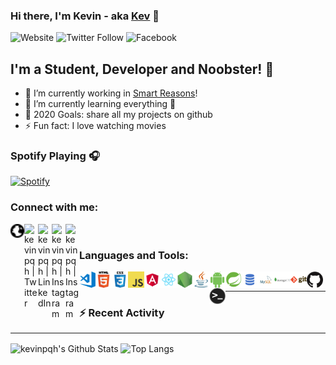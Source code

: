 ### Hi there, I'm Kevin - aka [Kev][website] 👋


![Website](https://img.shields.io/website?label=https%3A%2F%2Fkevinpqh.github.io&style=for-the-badge&url=https%3A%2F%2Fkevinpqh.github.io)
![Twitter Follow](https://img.shields.io/twitter/follow/kevpqh?color=1DA1F2&logo=Twitter&style=for-the-badge)
![Facebook](https://img.shields.io/badge/facebook-%231877F2.svg?&style=for-the-badge&logo=facebook&logoColor=white)

## I'm a Student, Developer and Noobster! 🤣
- 🔭 I’m currently working in [Smart Reasons][websiteSR]!
- 🌱 I’m currently learning everything 🤣
- 🥅 2020 Goals: share all my projects on github
- ⚡ Fun fact: I love watching movies

### Spotify Playing 🎧

[![Spotify](https://novatorem.kevinpqh.vercel.app/api/spotify)](https://open.spotify.com/user/12161511658)


### Connect with me:

[<img align="left" alt="kevinpqh" width="22px" src="https://raw.githubusercontent.com/iconic/open-iconic/master/svg/globe.svg" />][website]
[<img align="left" alt="kevinpqh | Twitter" width="22px" src="https://cdn.jsdelivr.net/npm/simple-icons@v3/icons/twitter.svg" />][twitter]
[<img align="left" alt="kevinpqh | LinkedIn" width="22px" src="https://cdn.jsdelivr.net/npm/simple-icons@v3/icons/linkedin.svg" />][linkedin]
[<img align="left" alt="kevinpqh | Instagram" width="22px" src="https://cdn.jsdelivr.net/npm/simple-icons@v3/icons/instagram.svg" />][instagram]
[<img align="left" alt="kevinpqh | Instagram" width="22px" src="https://cdn.jsdelivr.net/npm/simple-icons@v3/icons/facebook.svg" />][facebook]

<br />

### Languages and Tools:

<img align="left" alt="Visual Studio Code" width="26px" src="https://raw.githubusercontent.com/github/explore/80688e429a7d4ef2fca1e82350fe8e3517d3494d/topics/visual-studio-code/visual-studio-code.png" />
<img align="left" alt="HTML5" width="26px" src="https://raw.githubusercontent.com/github/explore/80688e429a7d4ef2fca1e82350fe8e3517d3494d/topics/html/html.png" />
<img align="left" alt="CSS3" width="26px" src="https://raw.githubusercontent.com/github/explore/80688e429a7d4ef2fca1e82350fe8e3517d3494d/topics/css/css.png" />
<img align="left" alt="JavaScript" width="26px" src="https://raw.githubusercontent.com/github/explore/80688e429a7d4ef2fca1e82350fe8e3517d3494d/topics/javascript/javascript.png" />
<img align="left" alt="Angular" width="26px" src="https://raw.githubusercontent.com/github/explore/80688e429a7d4ef2fca1e82350fe8e3517d3494d/topics/angular/angular.png" />
<img align="left" alt="React" width="26px" src="https://raw.githubusercontent.com/github/explore/80688e429a7d4ef2fca1e82350fe8e3517d3494d/topics/react/react.png" />
<img align="left" alt="Node.js" width="26px" src="https://raw.githubusercontent.com/github/explore/80688e429a7d4ef2fca1e82350fe8e3517d3494d/topics/nodejs/nodejs.png" />
<img align="left" alt="Java" width="26px" src="https://raw.githubusercontent.com/github/explore/80688e429a7d4ef2fca1e82350fe8e3517d3494d/topics/java/java.png" />
<img align="left" alt="Android" width="26px" src="https://raw.githubusercontent.com/github/explore/80688e429a7d4ef2fca1e82350fe8e3517d3494d/topics/android/android.png" />
<img align="left" alt="Spring Boot" width="26px" src="https://raw.githubusercontent.com/github/explore/80688e429a7d4ef2fca1e82350fe8e3517d3494d/topics/spring-boot/spring-boot.png" />
<img align="left" alt="SQL" width="26px" src="https://raw.githubusercontent.com/github/explore/80688e429a7d4ef2fca1e82350fe8e3517d3494d/topics/sql/sql.png" />
<img align="left" alt="MySQL" width="26px" src="https://raw.githubusercontent.com/github/explore/80688e429a7d4ef2fca1e82350fe8e3517d3494d/topics/mysql/mysql.png" />
<img align="left" alt="MongoDB" width="26px" src="https://raw.githubusercontent.com/github/explore/80688e429a7d4ef2fca1e82350fe8e3517d3494d/topics/mongodb/mongodb.png" />
<img align="left" alt="Git" width="26px" src="https://raw.githubusercontent.com/github/explore/80688e429a7d4ef2fca1e82350fe8e3517d3494d/topics/git/git.png" />
<img align="left" alt="GitHub" width="26px" src="https://raw.githubusercontent.com/github/explore/78df643247d429f6cc873026c0622819ad797942/topics/github/github.png" />
<img align="left" alt="Terminal" width="26px" src="https://raw.githubusercontent.com/github/explore/80688e429a7d4ef2fca1e82350fe8e3517d3494d/topics/terminal/terminal.png" />

<br />

---

### :zap: Recent Activity

<!--START_SECTION:activity-->
<!--END_SECTION:activity-->

---

<img align="center" alt="kevinpqh's Github Stats" src="https://github-readme-stats.vercel.app/api?username=kevinpqh&show_icons=true&include_all_commits=true&hide=stars,contribs" />

<img align="center" alt="Top Langs" src="https://github-readme-stats.vercel.app/api/top-langs/?username=kevinpqh" />



<br />


[website]: https://kevinpqh.github.io
[websiteSR]: https://www.sreasons.com
[twitter]: https://twitter.com/kevpqh
[instagram]: https://instagram.com/kevinpqh
[facebook]: https://www.facebook.com/kevinpqh
[linkedin]: https://linkedin.com/in/kevinpqh
